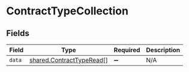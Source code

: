 # ContractTypeCollection


## Fields

| Field                                                                       | Type                                                                        | Required                                                                    | Description                                                                 |
| --------------------------------------------------------------------------- | --------------------------------------------------------------------------- | --------------------------------------------------------------------------- | --------------------------------------------------------------------------- |
| `data`                                                                      | [shared.ContractTypeRead](../../../sdk/models/shared/contracttyperead.md)[] | :heavy_minus_sign:                                                          | N/A                                                                         |